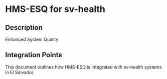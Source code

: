 # HMS-ESQ for sv-health

## Description

Enhanced System Quality

## Integration Points

This document outlines how HMS-ESQ is integrated with sv-health systems in El Salvador.
